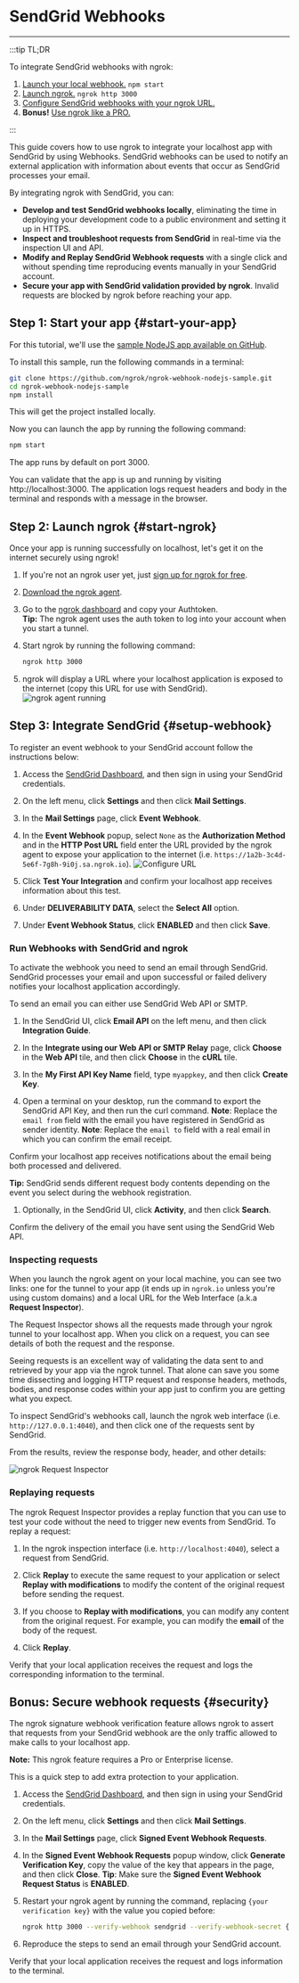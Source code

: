 # SendGrid Webhooks
------------

:::tip TL;DR

To integrate SendGrid webhooks with ngrok:
1. [Launch your local webhook.](#start-your-app) `npm start`
1. [Launch ngrok.](#start-ngrok) `ngrok http 3000`
1. [Configure SendGrid webhooks with your ngrok URL.](#setup-webhook)
1. **Bonus!** [Use ngrok like a PRO.](#security)

:::

This guide covers how to use ngrok to integrate your localhost app with SendGrid by using Webhooks.
SendGrid webhooks can be used to notify an external application with information about events that occur as SendGrid processes your email. 

By integrating ngrok with SendGrid, you can:

- **Develop and test SendGrid webhooks locally**, eliminating the time in deploying your development code to a public environment and setting it up in HTTPS.
- **Inspect and troubleshoot requests from SendGrid** in real-time via the inspection UI and API.
- **Modify and Replay SendGrid Webhook requests** with a single click and without spending time reproducing events manually in your SendGrid account.
- **Secure your app with SendGrid validation provided by ngrok**. Invalid requests are blocked by ngrok before reaching your app.


## **Step 1**: Start your app {#start-your-app}

For this tutorial, we'll use the [sample NodeJS app available on GitHub](https://github.com/ngrok/ngrok-webhook-nodejs-sample). 

To install this sample, run the following commands in a terminal:

```bash
git clone https://github.com/ngrok/ngrok-webhook-nodejs-sample.git
cd ngrok-webhook-nodejs-sample
npm install
```

This will get the project installed locally.

Now you can launch the app by running the following command: 

```bash
npm start
```

The app runs by default on port 3000. 

You can validate that the app is up and running by visiting http://localhost:3000. The application logs request headers and body in the terminal and responds with a message in the browser.


## **Step 2**: Launch ngrok {#start-ngrok}

Once your app is running successfully on localhost, let's get it on the internet securely using ngrok! 

1. If you're not an ngrok user yet, just [sign up for ngrok for free](https://ngrok.com/signup).

1. [Download the ngrok agent](https://ngrok.com/download).

1. Go to the [ngrok dashboard](https://dashboard.ngrok.com) and copy your Authtoken. <br />
    **Tip:** The ngrok agent uses the auth token to log into your account when you start a tunnel.
    
1. Start ngrok by running the following command:
    ```bash
    ngrok http 3000
    ```

1. ngrok will display a URL where your localhost application is exposed to the internet (copy this URL for use with SendGrid).
    ![ngrok agent running](/img/integrations/launch_ngrok_tunnel.png)


## **Step 3**: Integrate  SendGrid {#setup-webhook}

To register an event webhook to your SendGrid account follow the instructions below:

1. Access the [SendGrid Dashboard](https://app.sendgrid.com/), and then sign in using your SendGrid credentials.

1. On the left menu, click **Settings** and then click **Mail Settings**.

1. In the **Mail Settings** page, click **Event Webhook**.

1. In the **Event Webhook** popup, select `None` as the **Authorization Method** and in the **HTTP Post URL** field enter the URL provided by the ngrok agent to expose your application to the internet (i.e. `https://1a2b-3c4d-5e6f-7g8h-9i0j.sa.ngrok.io`).
    ![Configure URL](img/ngrok_url_configuration_sendgrid.png)

1. Click **Test Your Integration** and confirm your localhost app receives information about this test.

1. Under **DELIVERABILITY DATA**, select the **Select All** option.

1. Under **Event Webhook Status**, click **ENABLED** and then click **Save**.


### Run Webhooks with SendGrid and ngrok

To activate the webhook you need to send an email through SendGrid. SendGrid processes your email and upon successful or failed delivery notifies your localhost application accordingly.

To send an email you can either use SendGrid Web API or SMTP. 

1. In the SendGrid UI, click **Email API** on the left menu, and then click **Integration Guide**.

1. In the **Integrate using our Web API or SMTP Relay** page, click **Choose** in the **Web API** tile, and then click **Choose** in the **cURL** tile.

1. In the **My First API Key Name** field, type `myappkey`, and then click **Create Key**.

1. Open a terminal on your desktop, run the command to export the SendGrid API Key, and then run the curl command.
    **Note**: Replace the `email from` field with the email you have registered in SendGrid as sender identity.
    **Note**: Replace the `email to` field with a real email in which you can confirm the email receipt. 

Confirm your localhost app receives notifications about the email being both processed and delivered.

**Tip:** SendGrid sends different request body contents depending on the event you select during the webhook registration.

1. Optionally, in the SendGrid UI, click **Activity**, and then click **Search**. 

Confirm the delivery of the email you have sent using the SendGrid Web API.


### Inspecting requests

When you launch the ngrok agent on your local machine, you can see two links: one for the tunnel to your app (it ends up in `ngrok.io` unless you're using custom domains) and a local URL for the Web Interface (a.k.a **Request Inspector**).

The Request Inspector shows all the requests made through your ngrok tunnel to your localhost app. When you click on a request, you can see details of both the request and the response.

Seeing requests is an excellent way of validating the data sent to and retrieved by your app via the ngrok tunnel. That alone can save you some time dissecting and logging HTTP request and response headers, methods, bodies, and response codes within your app just to confirm you are getting what you expect.

To inspect SendGrid's webhooks call, launch the ngrok web interface (i.e. `http://127.0.0.1:4040`), and then click one of the requests sent by SendGrid.

From the results, review the response body, header, and other details:

![ngrok Request Inspector](img/ngrok_introspection_sendgrid_hooks.png)


### Replaying requests

The ngrok Request Inspector provides a replay function that you can use to test your code without the need to trigger new events from SendGrid. To replay a request:

1. In the ngrok inspection interface (i.e. `http://localhost:4040`), select a request from SendGrid.

1. Click **Replay** to execute the same request to your application or select **Replay with modifications** to modify the content of the original request before sending the request.

1. If you choose to **Replay with modifications**, you can modify any content from the original request. For example, you can modify the **email** of the body of the request.

1. Click **Replay**.

Verify that your local application receives the request and logs the corresponding information to the terminal.


## **Bonus**: Secure webhook requests {#security}

The ngrok signature webhook verification feature allows ngrok to assert that requests from your SendGrid webhook are the only traffic allowed to make calls to your localhost app.

**Note:** This ngrok feature requires a Pro or Enterprise license.

This is a quick step to add extra protection to your application.

1. Access the [SendGrid Dashboard](https://app.sendgrid.com/), and then sign in using your SendGrid credentials.

1. On the left menu, click **Settings** and then click **Mail Settings**.

1. In the **Mail Settings** page, click **Signed Event Webhook Requests**.

1. In the **Signed Event Webhook Requests** popup window, click **Generate Verification Key**, copy the value of the key that appears in the page, and then click **Close**.
    **Tip**: Make sure the **Signed Event Webhook Request Status** is **ENABLED**.

1. Restart your ngrok agent by running the command, replacing `{your verification key}` with the value you copied before:
    ```bash
    ngrok http 3000 --verify-webhook sendgrid --verify-webhook-secret {your verification key}
    ```

1. Reproduce the steps to send an email through your SendGrid account.

Verify that your local application receives the request and logs information to the terminal.


